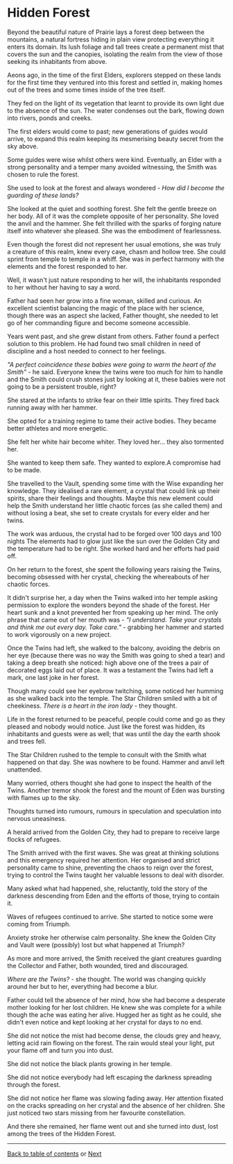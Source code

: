 # Hidden Forest

Beyond the beautiful nature of Prairie lays a forest deep between the mountains, a natural fortress hiding in plain view protecting everything it enters its domain. Its lush foliage and tall trees create a permanent mist that covers the sun and the canopies, isolating the realm from the view of those seeking its inhabitants from above.

Aeons ago, in the time of the first Elders, explorers stepped on these lands for the first time they ventured into this forest and settled in, making homes out of the trees and some times inside of the tree itself.

They fed on the light of its vegetation that learnt to provide its own light due to the absence of the sun. The water condenses out the bark, flowing down into rivers, ponds and creeks.

The first elders would come to past; new generations of guides would arrive, to expand this realm keeping its mesmerising beauty secret from the sky above.

Some guides were wise whilst others were kind. Eventually, an Elder with a strong personality and a temper many avoided witnessing, the Smith was chosen to rule the forest.

She used to look at the forest and always wondered - *How did I become the guarding of these lands?*

She looked at the quiet and soothing forest. She felt the gentle breeze on her body. All of it was the complete opposite of her personality. She loved the anvil and the hammer. She felt thrilled with the sparks of forging nature itself into whatever she pleased. She was the embodiment of fearlessness.

Even though the forest did not represent her usual emotions, she was truly a creature of this realm, knew every cave, chasm and hollow tree. She could sprint from temple to temple in a whiff. She was in perfect harmony with the elements and the forest responded to her.

Well, it wasn't just nature responding to her will, the inhabitants responded to her without her having to say a word.

Father had seen her grow into a fine woman, skilled and curious. An excellent scientist balancing the magic of the place with her science, though there was an aspect she lacked, Father thought, she needed to let go of her commanding figure and become someone accessible.

Years went past, and she grew distant from others. Father found a perfect solution to this problem. He had found two small children in need of discipline and a host needed to connect to her feelings.

*"A perfect coincidence these babies were going to warm the heart of the Smith"* - he said. Everyone knew the twins were too much for him to handle and the Smith could crush stones just by looking at it, these babies were not going to be a persistent trouble, right?

She stared at the infants to strike fear on their little spirits. They fired back running away with her hammer.

She opted for a training regime to tame their active bodies. They became better athletes and more energetic.

She felt her white hair become whiter. They loved her... they also tormented her.

She wanted to keep them safe. They wanted to explore.A compromise had to be made.

She travelled to the Vault, spending some time with the Wise expanding her knowledge. They idealised a rare element, a crystal that could link up their spirits, share their feelings and thoughts. Maybe this new element could help the Smith understand her little chaotic forces (as she called them) and without losing a beat, she set to create crystals for every elder and her twins.

The work was arduous, the crystal had to be forged over 100 days and 100 nights The elements had to glow just like the sun over the Golden City and the temperature had to be right. She worked hard and her efforts had paid off.

On her return to the forest, she spent the following years raising the Twins, becoming obsessed with her crystal, checking the whereabouts of her chaotic forces.

It didn't surprise her, a day when the Twins walked into her temple asking permission to explore the wonders beyond the shade of the forest. Her heart sunk and a knot prevented her from speaking up her mind. The only phrase that came out of her mouth was - *"I understand. Take your crystals and think me out every day. Take care."* - grabbing her hammer and started to work vigorously on a new project.

Once the Twins had left, she walked to the balcony, avoiding the debris on her eye (because there was no way the Smith was going to shed a tear) and taking a deep breath she noticed: high above one of the trees a pair of decorated eggs laid out of place. It was a testament the Twins had left a mark, one last joke in her forest.

Though many could see her eyebrow twitching, some noticed her humming as she walked back into the temple. The Star Children smiled with a bit of cheekiness. *There is a heart in the iron lady* - they thought.

Life in the forest returned to be peaceful, people could come and go as they pleased and nobody would notice. Just like the forest was hidden, its inhabitants and guests were as well; that was until the day the earth shook and trees fell.

The Star Children rushed to the temple to consult with the Smith what happened on that day. She was nowhere to be found. Hammer and anvil left unattended.

Many worried, others thought she had gone to inspect the health of the Twins. Another tremor shook the forest and the mount of Eden was bursting with flames up to the sky.

Thoughts turned into rumours, rumours in speculation and speculation into nervous uneasiness.

A herald arrived from the Golden City, they had to prepare to receive large flocks of refugees.

The Smith arrived with the first waves. She was great at thinking solutions and this emergency required her attention. Her organised and strict personality came to shine, preventing the chaos to reign over the forest, trying to control the Twins taught her valuable lessons to deal with disorder.

Many asked what had happened, she, reluctantly, told the story of the darkness descending from Eden and the efforts of those, trying to contain it.

Waves of refugees continued to arrive. She started to notice some were coming from Triumph.

Anxiety stroke her otherwise calm personality. She knew the Golden City and Vault were (possibly) lost but what happened at Triumph?

As more and more arrived, the Smith received the giant creatures guarding the Collector and Father, both wounded, tired and discouraged.

*Where are the Twins?* - she thought. The world was changing quickly around her but to her, everything had become a blur.

Father could tell the absence of her mind, how she had become a desperate mother looking for her lost children. He knew she was complete for a while though the ache was eating her alive. Hugged her as tight as he could, she didn't even notice and kept looking at her crystal for days to no end.

She did not notice the mist had become dense, the clouds grey and heavy, letting acid rain flowing on the forest. The rain would steal your light, put your flame off and turn you into dust.

She did not notice the black plants growing in her temple.

She did not notice everybody had left escaping the darkness spreading through the forest.

She did not notice her flame was slowing fading away.
Her attention fixated on the cracks spreading on her crystal and the absence of her children. She just noticed two stars missing from her favourite constellation.

And there she remained, her flame went out and she turned into dust, lost among the trees of the Hidden Forest.

----

 [Back to table of contents](0-Index.md) or [Next](5-Chapter-5.md) 
